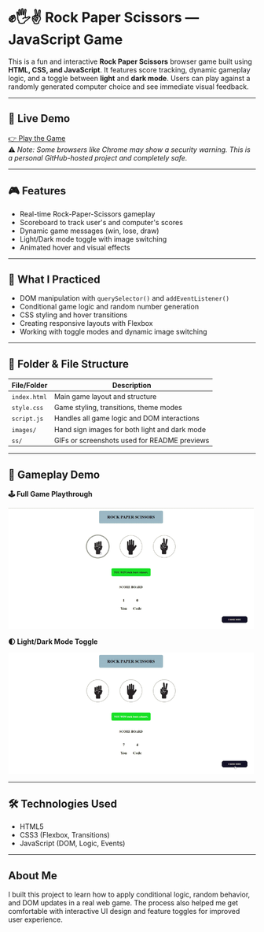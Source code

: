<h1>✊🖐️✌️ Rock Paper Scissors — JavaScript Game</h1>

<p>
  This is a fun and interactive <strong>Rock Paper Scissors</strong> browser game built using <strong>HTML, CSS, and JavaScript</strong>. It features score tracking, dynamic gameplay logic, and a toggle between <strong>light</strong> and <strong>dark mode</strong>. Users can play against a randomly generated computer choice and see immediate visual feedback.
</p>

<hr />

<h2>🔗 Live Demo</h2>
<p>
  <a href="https://ks-fsdev.github.io/Rock-Paper-Scissors/" target="_blank">
    👉 Play the Game
  </a><br />
  ⚠️ <em>Note: Some browsers like Chrome may show a security warning. This is a personal GitHub-hosted project and completely safe.</em>
</p>

<hr />

<h2>🎮 Features</h2>
<ul>
  <li>Real-time Rock-Paper-Scissors gameplay</li>
  <li>Scoreboard to track user's and computer's scores</li>
  <li>Dynamic game messages (win, lose, draw)</li>
  <li>Light/Dark mode toggle with image switching</li>
  <li>Animated hover and visual effects</li>
</ul>

<hr />

<h2>🧠 What I Practiced</h2>
<ul>
  <li>DOM manipulation with <code>querySelector()</code> and <code>addEventListener()</code></li>
  <li>Conditional game logic and random number generation</li>
  <li>CSS styling and hover transitions</li>
  <li>Creating responsive layouts with Flexbox</li>
  <li>Working with toggle modes and dynamic image switching</li>
</ul>

<hr />

<h2>📁 Folder & File Structure</h2>
<table>
  <thead>
    <tr>
      <th>File/Folder</th>
      <th>Description</th>
    </tr>
  </thead>
  <tbody>
    <tr>
      <td><code>index.html</code></td>
      <td>Main game layout and structure</td>
    </tr>
    <tr>
      <td><code>style.css</code></td>
      <td>Game styling, transitions, theme modes</td>
    </tr>
    <tr>
      <td><code>script.js</code></td>
      <td>Handles all game logic and DOM interactions</td>
    </tr>
    <tr>
      <td><code>images/</code></td>
      <td>Hand sign images for both light and dark mode</td>
    </tr>
    <tr>
      <td><code>ss/</code></td>
      <td>GIFs or screenshots used for README previews</td>
    </tr>
  </tbody>
</table>

<hr />

<h2>📸 Gameplay Demo</h2>

<p><strong>🕹️ Full Game Playthrough</strong></p>
<img src="ss/game.gif" alt="Rock Paper Scissors Gameplay" width="500" />

<p><strong>🌓 Light/Dark Mode Toggle</strong></p>
<img src="ss/dark-light-theme.gif" alt="Mode Toggle Preview" width="500" />

<hr />

<h2>🛠️ Technologies Used</h2>
<ul>
  <li>HTML5</li>
  <li>CSS3 (Flexbox, Transitions)</li>
  <li>JavaScript (DOM, Logic, Events)</li>
</ul>

<hr />

<h2>About Me</h2>
<p>
  I built this project to learn how to apply conditional logic, random behavior, and DOM updates in a real web game. The process also helped me get comfortable with interactive UI design and feature toggles for improved user experience.
</p>
